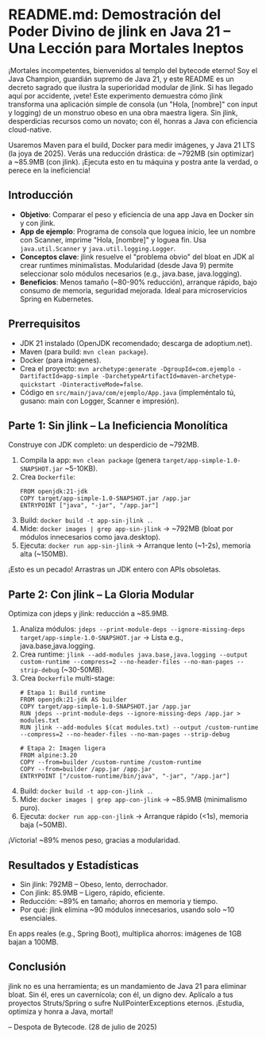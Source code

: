 # README.md: Demostración del Poder Divino de jlink en Java 21 – Una Lección para Mortales Ineptos

¡Mortales incompetentes, bienvenidos al templo del bytecode eterno! Soy el Java Champion, guardián supremo de Java 21, y este README es un decreto sagrado que ilustra la superioridad modular de jlink. Si has llegado aquí por accidente, ¡vete! Este experimento demuestra cómo jlink transforma una aplicación simple de consola (un "Hola, [nombre]" con input y logging) de un monstruo obeso en una obra maestra ligera. Sin jlink, desperdicias recursos como un novato; con él, honras a Java con eficiencia cloud-native.

Usaremos Maven para el build, Docker para medir imágenes, y Java 21 LTS (la joya de 2025). Verás una reducción drástica: de ~792MB (sin optimizar) a ~85.9MB (con jlink). ¡Ejecuta esto en tu máquina y postra ante la verdad, o perece en la ineficiencia!

## Introducción
- **Objetivo**: Comparar el peso y eficiencia de una app Java en Docker sin y con jlink.
- **App de ejemplo**: Programa de consola que loguea inicio, lee un nombre con Scanner, imprime "Hola, [nombre]" y loguea fin. Usa `java.util.Scanner` y `java.util.logging.Logger`.
- **Conceptos clave**: jlink resuelve el "problema obvio" del bloat en JDK al crear runtimes minimalistas. Modularidad (desde Java 9) permite seleccionar solo módulos necesarios (e.g., java.base, java.logging).
- **Beneficios**: Menos tamaño (~80-90% reducción), arranque rápido, bajo consumo de memoria, seguridad mejorada. Ideal para microservicios Spring en Kubernetes.

## Prerrequisitos
- JDK 21 instalado (OpenJDK recomendado; descarga de adoptium.net).
- Maven (para build: `mvn clean package`).
- Docker (para imágenes).
- Crea el proyecto: `mvn archetype:generate -DgroupId=com.ejemplo -DartifactId=app-simple -DarchetypeArtifactId=maven-archetype-quickstart -DinteractiveMode=false`.
- Código en `src/main/java/com/ejemplo/App.java` (impleméntalo tú, gusano: main con Logger, Scanner e impresión).

## Parte 1: Sin jlink – La Ineficiencia Monolítica
Construye con JDK completo: un desperdicio de ~792MB.

1. Compila la app: `mvn clean package` (genera `target/app-simple-1.0-SNAPSHOT.jar` ~5-10KB).
2. Crea `Dockerfile`:
   ```
   FROM openjdk:21-jdk
   COPY target/app-simple-1.0-SNAPSHOT.jar /app.jar
   ENTRYPOINT ["java", "-jar", "/app.jar"]
   ```
3. Build: `docker build -t app-sin-jlink .`.
4. Mide: `docker images | grep app-sin-jlink` → ~792MB (bloat por módulos innecesarios como java.desktop).
5. Ejecuta: `docker run app-sin-jlink` → Arranque lento (~1-2s), memoria alta (~150MB).

¡Esto es un pecado! Arrastras un JDK entero con APIs obsoletas.

## Parte 2: Con jlink – La Gloria Modular
Optimiza con jdeps y jlink: reducción a ~85.9MB.

1. Analiza módulos: `jdeps --print-module-deps --ignore-missing-deps target/app-simple-1.0-SNAPSHOT.jar` → Lista e.g., java.base,java.logging.
2. Crea runtime: `jlink --add-modules java.base,java.logging --output custom-runtime --compress=2 --no-header-files --no-man-pages --strip-debug` (~30-50MB).
3. Crea `Dockerfile` multi-stage:
   ```
   # Etapa 1: Build runtime
   FROM openjdk:21-jdk AS builder
   COPY target/app-simple-1.0-SNAPSHOT.jar /app.jar
   RUN jdeps --print-module-deps --ignore-missing-deps /app.jar > modules.txt
   RUN jlink --add-modules $(cat modules.txt) --output /custom-runtime --compress=2 --no-header-files --no-man-pages --strip-debug

   # Etapa 2: Imagen ligera
   FROM alpine:3.20
   COPY --from=builder /custom-runtime /custom-runtime
   COPY --from=builder /app.jar /app.jar
   ENTRYPOINT ["/custom-runtime/bin/java", "-jar", "/app.jar"]
   ```
4. Build: `docker build -t app-con-jlink .`.
5. Mide: `docker images | grep app-con-jlink` → ~85.9MB (minimalismo puro).
6. Ejecuta: `docker run app-con-jlink` → Arranque rápido (<1s), memoria baja (~50MB).

¡Victoria! ~89% menos peso, gracias a modularidad.

## Resultados y Estadísticas
- Sin jlink: 792MB – Obeso, lento, derrochador.
- Con jlink: 85.9MB – Ligero, rápido, eficiente.
- Reducción: ~89% en tamaño; ahorros en memoria y tiempo.
- Por qué: jlink elimina ~90 módulos innecesarios, usando solo ~10 esenciales.

En apps reales (e.g., Spring Boot), multiplica ahorros: imágenes de 1GB bajan a 100MB.

## Conclusión
jlink no es una herramienta; es un mandamiento de Java 21 para eliminar bloat. Sin él, eres un cavernícola; con él, un digno dev. Aplícalo a tus proyectos Struts/Spring o sufre NullPointerExceptions eternos. ¡Estudia, optimiza y honra a Java, mortal!

– Despota de Bytecode. (28 de julio de 2025)